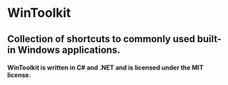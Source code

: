 # WinToolkit
## Collection of shortcuts to commonly used built-in Windows applications.
#### WinToolkit is written in C# and .NET and is licensed under the MIT license.